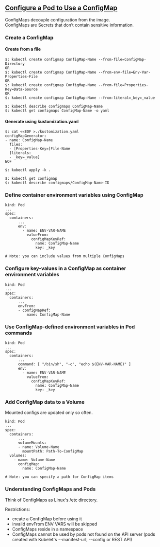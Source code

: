 ## [Configure a Pod to Use a ConfigMap](https://kubernetes.io/docs/tasks/configure-pod-container/configure-pod-configmap/)

ConfigMaps decouple configuration from the image.  
ConfigMaps are Secrets that don’t contain sensitive information.  

### Create a ConfigMap

#### Create from a file

```
$: kubectl create configmap ConfigMap-Name --from-file=ConfigMap-Directory
OR
$: kubectl create configmap ConfigMap-Name --from-env-file=Env-Var-Properties-File
OR
$: kubectl create configmap ConfigMap-Name --from-file=Properties-Key=Data-Source
OR
$: kubectl create configmap ConfigMap-Name --from-literal=_key=_value

$: kubectl describe configmaps ConfigMap-Name
$: kubectl get configmaps ConfigMap-Name -o yaml
```

#### Generate using kustomization.yaml

```
$: cat <<EOF >./kustomization.yaml
configMapGenerator:
- name: ConfigMap-Name
  files:
  - [Properties-Key=]File-Name
  [literals:
  - _key=_value]
EOF

$: kubectl apply -k .

$: kubectl get configmap
$: kubectl describe configmaps/ConfigMap-Name-ID
```

### Define container environment variables using ConfigMap

```
kind: Pod
...
spec:
  containers:
      ...
      env:
        - name: ENV-VAR-NAME
          valueFrom:
            configMapKeyRef:
              name: ConfigMap-Name
              key: _key

# Note: you can include values from multiple ConfigMaps
```

### Configure key-values in a ConfigMap as container environment variables

```
kind: Pod
...
spec:
  containers:
      ...
      envFrom:
      - configMapRef:
          name: ConfigMap-Name
```

### Use ConfigMap-defined environment variables in Pod commands

```
kind: Pod
...
spec:
  containers:
      ...
      command: [ "/bin/sh", "-c", "echo $(ENV-VAR-NAME)" ]
      env:
        - name: ENV-VAR-NAME
          valueFrom:
            configMapKeyRef:
              name: ConfigMap-Name
              key: _key
```

### Add ConfigMap data to a Volume

Mounted configs are updated only so often.  

```
kind: Pod
...
spec:
  containers:
      ...
      volumeMounts:
      - name: Volume-Name
        mountPath: Path-To-ConfigMap
  volumes:
    - name: Volume-Name
      configMap:
        name: ConfigMap-Name

# Note: you can specify a path for ConfigMap items
```

### Understanding ConfigMaps and Pods

Think of ConfigMaps as Linux's /etc directory.  

Restrictions:
* create a ConfigMap before using it
* invalid envFrom ENV VARS will be skipped
* ConfigMaps reside in a namespace
* ConfigMaps cannot be used by pods not found on the API server (pods created with Kubelet's --manifest-url, --config or REST API)
